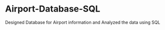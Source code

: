 # Airport-Database-SQL
Designed Database for Airport information and Analyzed the data using SQL 
 
